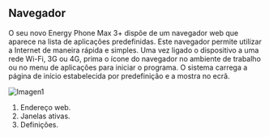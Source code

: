 ## Navegador

O seu novo Energy Phone Max 3+ dispõe de um navegador web que aparece na lista de aplicações predefinidas. Este navegador permite utilizar a Internet de maneira rápida e simples. 
Uma vez ligado o dispositivo a uma rede Wi-Fi, 3G ou 4G, prima o ícone do navegador no ambiente de trabalho ou no menu de aplicações para iniciar o programa. O sistema carrega a página de início estabelecida por predefinição e a mostra no ecrã.

![Imagen1](http://static.energysistem.com/images/manuals/42436/58d2ad3180e33.jpg)

1.  Endereço web.
2.  Janelas ativas.
3. Definições.
